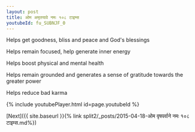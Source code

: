 ```yaml
---
layout: post
title: ओम अमृतयावे नमः १०८ टाइम्स
youtubeId: fu_SUBNJF_0
---
```

 
 
Helps get goodness, bliss and peace and God's blessings
 
Helps remain focused, help generate inner energy 
 
Helps boost physical and mental health 
 
Helps remain grounded and generates a sense of gratitude towards the greater power 
 
Helps reduce bad karma
 
 
 
 


{% include youtubePlayer.html id=page.youtubeId %}
 
[Next]({{ site.baseurl }}{% link  split2/_posts/2015-04-18-ओम वृषपर्वाने नमः १०८ टाइम्स.md%})
 
